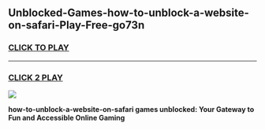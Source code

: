 
## Unblocked-Games-how-to-unblock-a-website-on-safari-Play-Free-go73n
<h3>
<a href="https://premium76.site?title=how-to-unblock-a-website-on-safari&ref=21A">CLICK TO PLAY</a></h3>
<hr>

<h3>
<a href="https://premium76.site?title=how-to-unblock-a-website-on-safari&ref=21A">CLICK 2 PLAY</a>
  
</h3>

<a href="https://premium76.site?title=how-to-unblock-a-website-on-safari&ref=21A"><img src="https://clearcache.store/games.png"></a>


**how-to-unblock-a-website-on-safari games unblocked: Your Gateway to Fun and Accessible Online Gaming**
